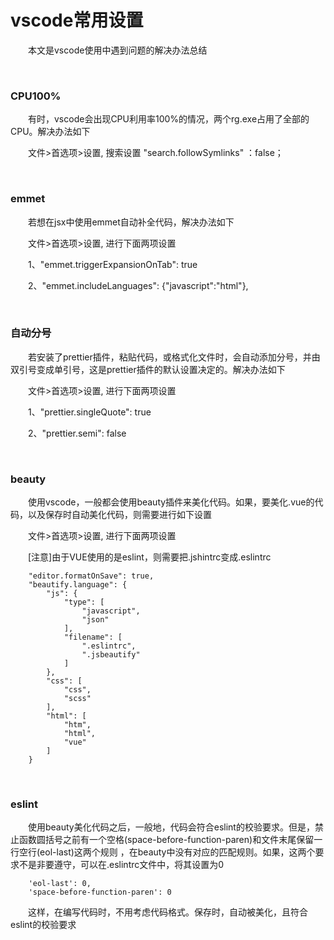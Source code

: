 # vscode常用设置 

　　本文是vscode使用中遇到问题的解决办法总结


&nbsp;

### CPU100%

　　有时，vscode会出现CPU利用率100%的情况，两个rg.exe占用了全部的CPU。解决办法如下

　　文件>首选项>设置, 搜索设置 "search.followSymlinks" ：false；

 

&nbsp;

### emmet

　　若想在jsx中使用emmet自动补全代码，解决办法如下

　　文件>首选项>设置, 进行下面两项设置

　　1、"emmet.triggerExpansionOnTab": true

　　2、"emmet.includeLanguages": {"javascript":"html"},

 

&nbsp;

### 自动分号

　　若安装了prettier插件，粘贴代码，或格式化文件时，会自动添加分号，并由双引号变成单引号，这是prettier插件的默认设置决定的。解决办法如下

　　文件>首选项>设置, 进行下面两项设置

　　1、"prettier.singleQuote": true

　　2、"prettier.semi": false

 

&nbsp;

### beauty

　　使用vscode，一般都会使用beauty插件来美化代码。如果，要美化.vue的代码，以及保存时自动美化代码，则需要进行如下设置

　　文件>首选项>设置, 进行下面两项设置

　　[注意]由于VUE使用的是eslint，则需要把.jshintrc变成.eslintrc

```
    "editor.formatOnSave": true,
    "beautify.language": {
        "js": {
            "type": [
                "javascript",
                "json"
            ],
            "filename": [
                ".eslintrc",
                ".jsbeautify"
            ]
        },
        "css": [
            "css",
            "scss"
        ],
        "html": [
            "htm",
            "html",
            "vue"
        ]
    }
```
 

&nbsp;

### eslint

　　使用beauty美化代码之后，一般地，代码会符合eslint的校验要求。但是，禁止函数圆括号之前有一个空格(space-before-function-paren)和文件末尾保留一行空行(eol-last)这两个规则 ，在beauty中没有对应的匹配规则。如果，这两个要求不是非要遵守，可以在.eslintrc文件中，将其设置为0
```
    'eol-last': 0,
    'space-before-function-paren': 0
```    
　　这样，在编写代码时，不用考虑代码格式。保存时，自动被美化，且符合eslint的校验要求